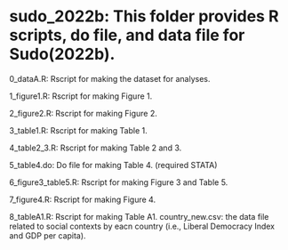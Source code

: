 # sudo_2022b: This folder provides R scripts, do file, and data file  for Sudo(2022b).

0_dataA.R: Rscript for making the dataset for analyses. 

1_figure1.R: Rscript for making Figure 1.

2_figure2.R: Rscript for making Figure 2.

3_table1.R: Rscript for making Table 1.

4_table2_3.R: Rscript for making Table 2 and 3.

5_table4.do: Do file for making Table 4. (required STATA)

6_figure3_table5.R: Rscript for making Figure 3 and Table 5.

7_figure4.R: Rscript for making Figure 4.

8_tableA1.R: Rscript for making Table A1.
country_new.csv: the data file related to social contexts by eacn country (i.e., Liberal Democracy Index and GDP per capita).
